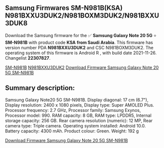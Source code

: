 <h2>Samsung Firmwares SM-N981B(KSA) N981BXXU3DUK2/N981BOXM3DUK2/N981BXXU3DUK8</h2>
Download the Samsung firmware for the ✅ <strong>Samsung Galaxy Note 20 5G </strong> ⭐ <strong>SM-N981B</strong> with product code <strong>KSA</strong> <strong> from Saudi Arabia</strong>. This firmware has version number PDA <strong>N981BXXU3DUK2</strong> and CSC N981BOXM3DUK2. The operating system of this firmware is Android R , with build date 2021-11-26. Changelist <strong>22307827</strong>.


[SM-N981B](https://samfirm.shop/samsung/model/SM-N981B)
[N981BXXU3DUK2](https://samfirm.shop/samsung/pda/N981BXXU3DUK2)
[Download Firmware Samsung Galaxy Note 20 5G SM-N981B](https://samfirm.shop/samsung/firmware/478409)
<h2>Summary description:</h2>
<p>Samsung Galaxy Note20 5G SM-N981B. Display diagonal: 17 cm (6.7"), Display resolution: 2400 x 1080 pixels, Display type: Super AMOLED Plus. Processor frequency: 2.7 GHz, Processor family: Samsung Exynos, Processor model: 990. RAM capacity: 8 GB, RAM type: LPDDR5, Internal storage capacity: 256 GB. Rear camera resolution (numeric): 12 MP, Rear camera type: Triple camera. Operating system installed: Android 10.0. Battery capacity: 4300 mAh. Product colour: Green. Weight: 192 g</p>


[Download Firmware Samsung Galaxy Note 20 5G SM-N981B](https://samfirm.shop/samsung/firmware/478409)
